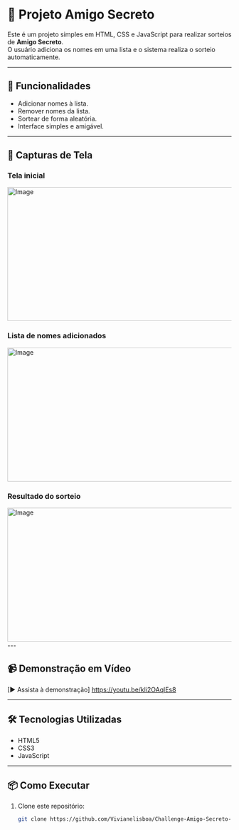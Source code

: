 # 🎁 Projeto Amigo Secreto

Este é um projeto simples em HTML, CSS e JavaScript para realizar sorteios de **Amigo Secreto**.  
O usuário adiciona os nomes em uma lista e o sistema realiza o sorteio automaticamente.

---

## 🚀 Funcionalidades

- Adicionar nomes à lista.
- Remover nomes da lista.
- Sortear de forma aleatória.
- Interface simples e amigável.

---

## 📸 Capturas de Tela

### Tela inicial
<img width="600" height="300" alt="Image" src="https://github.com/user-attachments/assets/97779b3f-3858-4579-8fd0-f40d8a1239d3" />

### Lista de nomes adicionados
<img width="600" height="300" alt="Image" src="https://github.com/user-attachments/assets/2ac19dad-0421-462b-ae67-971aa653fcde" />

### Resultado do sorteio
<img width="600" height="300" alt="Image" src="https://github.com/user-attachments/assets/a46250fe-5ee5-4b3f-b28b-0ed46b7a719c" />
---

## 📹 Demonstração em Vídeo

[▶ Assista à demonstração] https://youtu.be/kli2OAqlEs8

---

## 🛠️ Tecnologias Utilizadas

- HTML5
- CSS3
- JavaScript

---

## 📦 Como Executar

1. Clone este repositório:
   ```bash
   git clone https://github.com/Vivianelisboa/Challenge-Amigo-Secreto-.git

